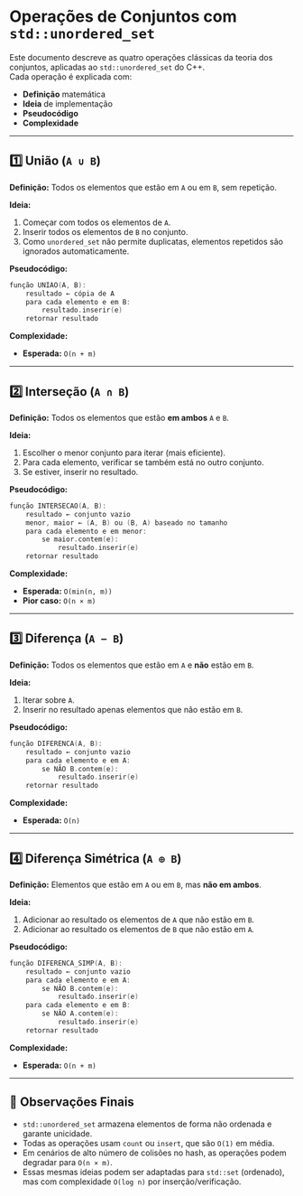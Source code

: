 # Operações de Conjuntos com `std::unordered_set`

Este documento descreve as quatro operações clássicas da teoria dos conjuntos, aplicadas ao `std::unordered_set` do C++.  
Cada operação é explicada com:
- **Definição** matemática
- **Ideia** de implementação
- **Pseudocódigo**
- **Complexidade**

---

## 1️⃣ União (`A ∪ B`)

**Definição:** Todos os elementos que estão em `A` ou em `B`, sem repetição.

**Ideia:**
1. Começar com todos os elementos de `A`.
2. Inserir todos os elementos de `B` no conjunto.
3. Como `unordered_set` não permite duplicatas, elementos repetidos são ignorados automaticamente.

**Pseudocódigo:**

```cpp
função UNIAO(A, B):
    resultado ← cópia de A
    para cada elemento e em B:
        resultado.inserir(e)
    retornar resultado
````

**Complexidade:**
- **Esperada:** `O(n + m)`

---

## 2️⃣ Interseção (`A ∩ B`)

**Definição:** Todos os elementos que estão **em ambos** `A` e `B`.

**Ideia:**
1. Escolher o menor conjunto para iterar (mais eficiente).
2. Para cada elemento, verificar se também está no outro conjunto.
3. Se estiver, inserir no resultado.

**Pseudocódigo:**

```cpp
função INTERSECAO(A, B):
    resultado ← conjunto vazio
    menor, maior ← (A, B) ou (B, A) baseado no tamanho
    para cada elemento e em menor:
        se maior.contem(e):
            resultado.inserir(e)
    retornar resultado
```


**Complexidade:**
- **Esperada:** `O(min(n, m))`
- **Pior caso:** `O(n × m)`

---

## 3️⃣ Diferença (`A − B`)

**Definição:** Todos os elementos que estão em `A` e **não** estão em `B`.

**Ideia:**
1. Iterar sobre `A`.
2. Inserir no resultado apenas elementos que não estão em `B`.

**Pseudocódigo:**
```cpp
função DIFERENCA(A, B):
    resultado ← conjunto vazio
    para cada elemento e em A:
        se NÃO B.contem(e):
            resultado.inserir(e)
    retornar resultado
```

**Complexidade:**
- **Esperada:** `O(n)`

---

## 4️⃣ Diferença Simétrica (`A ⊕ B`)

**Definição:** Elementos que estão em `A` ou em `B`, mas **não em ambos**.

**Ideia:**
1. Adicionar ao resultado os elementos de `A` que não estão em `B`.
2. Adicionar ao resultado os elementos de `B` que não estão em `A`.

**Pseudocódigo:**

```cpp
função DIFERENCA_SIMP(A, B):
    resultado ← conjunto vazio
    para cada elemento e em A:
        se NÃO B.contem(e):
            resultado.inserir(e)
    para cada elemento e em B:
        se NÃO A.contem(e):
            resultado.inserir(e)
    retornar resultado
```

**Complexidade:**
- **Esperada:** `O(n + m)`

---

## 📌 Observações Finais
- `std::unordered_set` armazena elementos de forma não ordenada e garante unicidade.
- Todas as operações usam `count` ou `insert`, que são `O(1)` em média.
- Em cenários de alto número de colisões no hash, as operações podem degradar para `O(n × m)`.
- Essas mesmas ideias podem ser adaptadas para `std::set` (ordenado), mas com complexidade `O(log n)` por inserção/verificação.
